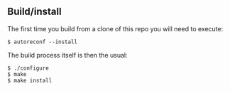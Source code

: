 ## Build/install

The first time you build from a clone of this repo you will need to execute:
```
$ autoreconf --install
```

The build process itself is then the usual:
```
$ ./configure
$ make
$ make install
```
